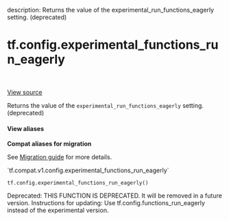 description: Returns the value of the experimental_run_functions_eagerly setting. (deprecated)

<div itemscope itemtype="http://developers.google.com/ReferenceObject">
<meta itemprop="name" content="tf.config.experimental_functions_run_eagerly" />
<meta itemprop="path" content="Stable" />
</div>

# tf.config.experimental_functions_run_eagerly

<!-- Insert buttons and diff -->

<table class="tfo-notebook-buttons tfo-api nocontent" align="left">

</table>

<a target="_blank" class="external" href="/code/stable/tensorflow/python/eager/def_function.py">View source</a>



Returns the value of the `experimental_run_functions_eagerly` setting. (deprecated)

<section class="expandable">
  <h4 class="showalways">View aliases</h4>
  <p>
<b>Compat aliases for migration</b>
<p>See
<a href="https://www.tensorflow.org/guide/migrate">Migration guide</a> for
more details.</p>
<p>`tf.compat.v1.config.experimental_functions_run_eagerly`</p>
</p>
</section>

<pre class="devsite-click-to-copy prettyprint lang-py tfo-signature-link">
<code>tf.config.experimental_functions_run_eagerly()
</code></pre>



<!-- Placeholder for "Used in" -->

Deprecated: THIS FUNCTION IS DEPRECATED. It will be removed in a future version.
Instructions for updating:
Use tf.config.functions_run_eagerly instead of the experimental version.